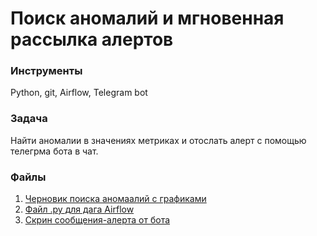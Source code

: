 # Поиск аномалий и мгновенная рассылка алертов

### Инструменты

Python, git, Airflow, Telegram bot

### Задача

Найти аномалии в значениях метриках и отослать алерт с помощью телегрма бота в чат.

### Файлы

1. [Черновик поиска аномаалий с графиками](https://github.com/AlinaEvgenevna/AppAnalytics/blob/main/dag_anomaly_alerts/draft_anomaly.ipynb)
2. [Файл .py для дага Airflow](https://github.com/AlinaEvgenevna/AppAnalytics/blob/main/dag_anomaly_alerts/dag_anomaly_alerts.py)
3. [Скрин сообщения-алерта от бота](https://github.com/AlinaEvgenevna/AppAnalytics/blob/main/dag_anomaly_alerts/bot_anomaly_alert.jpeg)

